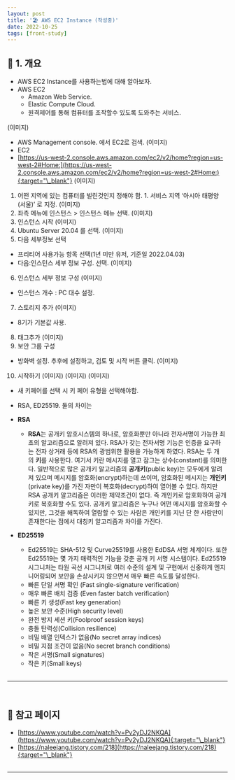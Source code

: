 ```yaml
---
layout: post
title: '🏖 AWS EC2 Instance (작성중)'
date: 2022-10-25
tags: [front-study]
---
```


## 🚧 1. 개요

- AWS EC2 Instance를 사용하는법에 대해 알아보자.
- AWS EC2
  - Amazon Web Service.
  - Elastic Compute Cloud.
  - 원격제어를 통해 컴퓨터를 조작할수 있도록 도와주는 서비스.

(이미지)

- AWS Management console. 에서 EC2로 검색.
  (이미지)
- EC2
- [https://us-west-2.console.aws.amazon.com/ec2/v2/home?region=us-west-2#Home:](https://us-west-2.console.aws.amazon.com/ec2/v2/home?region=us-west-2#Home:){:target="\_blank"}
  (이미지)

1. 어떤 지역에 있는 컴퓨터를 빌린것인지 정해야 함. 1. 서비스 지역 ‘아시아 태평양 (서울)’ 로 지정.
   (이미지)
2. 좌측 메뉴에 인스턴스 > 인스턴스 메뉴 선택.
   (이미지)
3. 인스턴스 시작
   (이미지)
4. Ubuntu Server 20.04 를 선택.
   (이미지)
5. 다음 세부정보 선택

- 프리티어 사용가능 항목 선택(1년 미만 유저, 기준일 2022.04.03)
- 다음:인스턴스 세부 정보 구성. 선택.
  (이미지)

6. 인스턴스 세부 정보 구성
   (이미지)

- 인스턴스 개수 : PC 대수 설정.

7. 스토리지 추가
   (이미지)

- 8기가 기본값 사용.

8. 태그추가
   (이미지)
9. 보안 그룹 구성

- 방화벽 설정. 추후에 설정하고, 검토 및 시작 버튼 클릭.
  (이미지)

10. 시작하기
    (이미지)
    (이미지)
    (이미지)

- 새 키페어를 선택 시 키 페어 유형을 선택해야함.
- RSA, ED25519. 둘의 차이는

- **RSA**
  - **RSA**는 공개키 암호시스템의 하나로, 암호화뿐만 아니라 전자서명이 가능한 최초의 알고리즘으로 알려져 있다. RSA가 갖는 전자서명 기능은 인증을 요구하는 전자 상거래 등에 RSA의 광범위한 활용을 가능하게 하였다. RSA는 두 개의 **키**를 사용한다. 여기서 키란 메시지를 열고 잠그는 상수(constant)를 의미한다. 일반적으로 많은 공개키 알고리즘의 **공개키**(public key)는 모두에게 알려져 있으며 메시지를 암호화(encrypt)하는데 쓰이며, 암호화된 메시지는 **개인키**(private key)를 가진 자만이 복호화(decrypt)하여 열어볼 수 있다. 하지만 RSA 공개키 알고리즘은 이러한 제약조건이 없다. 즉 개인키로 암호화하여 공개키로 복호화할 수도 있다. 공개키 알고리즘은 누구나 어떤 메시지를 암호화할 수 있지만, 그것을 해독하여 열람할 수 있는 사람은 개인키를 지닌 단 한 사람만이 존재한다는 점에서 대칭키 알고리즘과 차이를 가진다.
- **ED25519**

  - Ed25519는 SHA-512 및 Curve25519를 사용한 EdDSA 서명 체계이다. 또한 Ed25519는 몇 가지 매력적인 기능을 갖춘 공개 키 서명 시스템이다. Ed25519 시그니처는 타원 곡선 시그니처로 여러 수준의 설계 및 구현에서 신중하게 엔지니어링되어 보안을 손상시키지 않으면서 매우 빠른 속도를 달성한다.
  - 빠른 단일 서명 확인 (Fast single-signature verification)
  - 매우 빠른 배치 검증 (Even faster batch verification)
  - 빠른 키 생성(Fast key generation)
  - 높은 보안 수준(High security level)
  - 완전 방지 세션 키(Foolproof session keys)
  - 충돌 탄력성(Collision resilience)
  - 비밀 배열 인덱스가 없음(No secret array indices)
  - 비밀 지점 조건이 없음(No secret branch conditions)
  - 작은 서명(Small signatures)
  - 작은 키(Small keys)

   <br/>

---

<br/>

## 🎫 참고 페이지

- [https://www.youtube.com/watch?v=Pv2yDJ2NKQA](https://www.youtube.com/watch?v=Pv2yDJ2NKQA){:target="\_blank"}
- [https://naleejang.tistory.com/218](https://naleejang.tistory.com/218){:target="\_blank"}
  <br/><br/>

---
